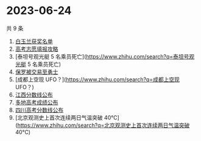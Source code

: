 # 2023-06-24

共 9 条

<!-- BEGIN -->
<!-- 最后更新时间 Sat Jun 24 2023 07:13:00 GMT+0800 (China Standard Time) -->

1. [白玉兰获奖名单](https://www.zhihu.com/search?q=白玉兰获奖名单)
1. [高考志愿填报攻略](https://www.zhihu.com/search?q=高考志愿填报攻略)
1. [泰坦号观光艇 5 名乘员死亡](https://www.zhihu.com/search?q=泰坦号观光艇 5
   名乘员死亡)
1. [保罗被交易至勇士](https://www.zhihu.com/search?q=保罗被交易至勇士)
1. [成都上空现 UFO？](https://www.zhihu.com/search?q=成都上空现 UFO？)
1. [江西分数线公布](https://www.zhihu.com/search?q=江西分数线公布)
1. [多地高考成绩公布](https://www.zhihu.com/search?q=多地高考成绩公布)
1. [四川高考分数线公布](https://www.zhihu.com/search?q=四川高考分数线公布)
1. [北京观测史上首次连续两日气温突破
   40℃](https://www.zhihu.com/search?q=北京观测史上首次连续两日气温突破 40℃)

<!-- END -->
